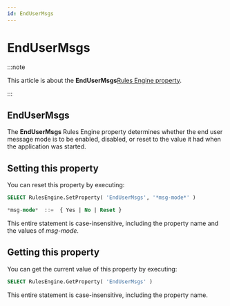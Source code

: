 ```yaml
---
id: EndUserMsgs
---
```


# EndUserMsgs




:::note

This article is about the **EndUserMsgs**[Rules Engine property](/docs/Modeller_and_Rules_Engine/Rules_Engine_properties).

:::

## **EndUserMsgs**

The **EndUserMsgs** Rules Engine property determines whether the end user message mode is to be enabled, disabled, or reset to the value it had when the application was started.

## Setting this property

You can reset this property by executing:
 

```sql
SELECT RulesEngine.SetProperty( 'EndUserMsgs', '*msg-mode*' )

*msg-mode*  ::=  { Yes | No | Reset }
```

This entire statement is case-insensitive, including the property name and the values of *msg-mode*.

## Getting this property

You can get the current value of this property by executing:

```sql
SELECT RulesEngine.GetProperty( 'EndUserMsgs' )
```

This entire statement is case-insensitive, including the property name.